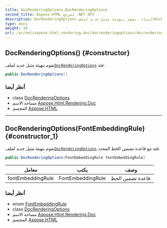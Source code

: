 ```yaml
---
title: DocRenderingOptions.DocRenderingOptions
second_title: Aspose.HTML لمرجع .NET API
description: DocRenderingOptions البناء. يقوم بتهيئة مثيل جديد لملفDocRenderingOptions فئة .
type: docs
weight: 10
url: /ar/net/aspose.html.rendering.doc/docrenderingoptions/docrenderingoptions/
---
```

## DocRenderingOptions() {#constructor}

يقوم بتهيئة مثيل جديد لملف[`DocRenderingOptions`](../) فئة .

```csharp
public DocRenderingOptions()
```

### أنظر أيضا

* class [DocRenderingOptions](../)
* مساحة الاسم [Aspose.Html.Rendering.Doc](../../docrenderingoptions/)
* المجسم [Aspose.HTML](../../../)

---

## DocRenderingOptions(FontEmbeddingRule) {#constructor_1}

يقوم بتهيئة مثيل جديد لملف[`DocRenderingOptions`](../) فئة مع قاعدة تضمين الخط المحدد.

```csharp
public DocRenderingOptions(FontEmbeddingRule fontEmbeddingRule)
```

| معامل | يكتب | وصف |
| --- | --- | --- |
| fontEmbeddingRule | FontEmbeddingRule | قاعدة تضمين الخط. |

### أنظر أيضا

* enum [FontEmbeddingRule](../../fontembeddingrule/)
* class [DocRenderingOptions](../)
* مساحة الاسم [Aspose.Html.Rendering.Doc](../../docrenderingoptions/)
* المجسم [Aspose.HTML](../../../)


